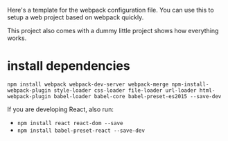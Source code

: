 Here's a template for the webpack configuration file.
You can use this to setup a web project based on webpack quickly.

This project also comes with a dummy little project shows how everything works.

# install dependencies

`npm install webpack webpack-dev-server webpack-merge npm-install-webpack-plugin style-loader css-loader file-loader url-loader html-webpack-plugin babel-loader babel-core babel-preset-es2015 --save-dev`

If you are developing React, also run:
- `npm install react react-dom --save`
- `npm install babel-preset-react --save-dev`

